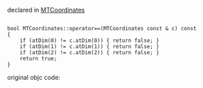 
declared in [MTCoordinates](MTCoordinates.hpp.md)

~~~ { .cpp }

bool MTCoordinates::operator==(MTCoordinates const & c) const
{
	if (atDim(0) != c.atDim(0)) { return false; }
	if (atDim(1) != c.atDim(1)) { return false; }
	if (atDim(2) != c.atDim(2)) { return false; }
	return true;
}
~~~


original objc code:

~~~ { .ObjectiveC }

~~~
